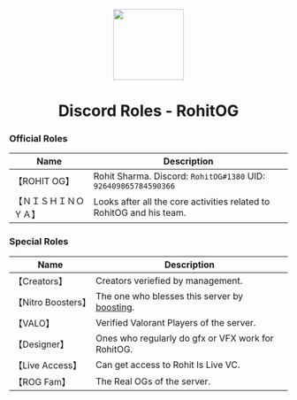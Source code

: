 <div align="center">
    <img src="https://cdn.discordapp.com/attachments/946978569836453940/1071023302287564820/ROG_logo.png" width="128px" style="max-width:100%;">
    <h1>Discord Roles - RohitOG</h1>
</div>

<h3>Official Roles</h3>

| Name           | Description                                                                                                           |
|----------------|-----------------------------------------------------------------------------------------------------------------------|
|【ROHIT OG】          | Rohit Sharma.  Discord: `RohitOG#1380` UID: `926409865784590366`                                             |
|【ＮＩＳＨＩＮＯＹＡ】     | Looks after all the core activities related to RohitOG and his team.                                                      |

<h3>Special Roles</h3>

| Name              | Description                                                                                                                                                                                                     |
|-------------------|-----------------------------------------------------------------------------------------------------------------------------------------------------------------------------------------------------------------|
|【Creators】 | Creators veriefied by management.                                                                                                                                                                |
|【Nitro Boosters】   | The one who blesses this server by [boosting](https://support.discord.com/hc/en-us/articles/360028038352-Server-Boosting-).                                                                                     |
|【VALO】   | Verified Valorant Players of the server.                                                                                                                                                                     |
|【Designer】  | Ones who regularly do gfx or VFX work for RohitOG.                                                                                                                                             |
| 【Live Access】     | Can get access to Rohit Is Live VC.                                                                                       |
|【ROG Fam】   | The Real OGs of the server. |
